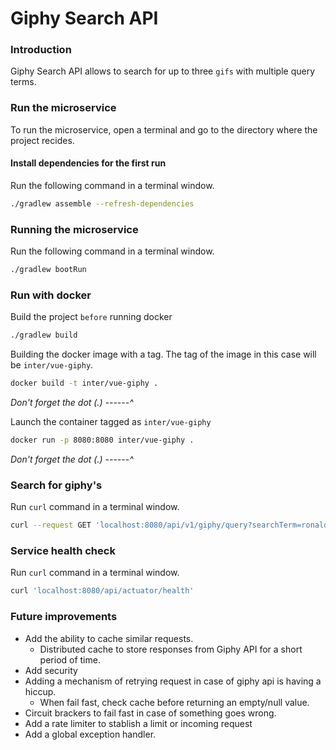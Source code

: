 # Giphy Search API

### Introduction
Giphy Search API allows to search for up to three `gifs` with multiple query terms.


### Run the microservice
To run the microservice, open a terminal and go to the directory where the project recides.

#### Install dependencies for the first run
Run the following command in a terminal window.

```bash
./gradlew assemble --refresh-dependencies
````

### Running the microservice
Run the following command in a terminal window.

```bash
./gradlew bootRun
````

### Run with docker
Build the project `before` running docker
```bash
./gradlew build
````

Building the docker image with a tag. The tag of the image in this case will be `inter/vue-giphy`.
```bash
docker build -t inter/vue-giphy . 
````
_Don't forget the dot (.) ------^_


Launch the container tagged as `inter/vue-giphy`
```bash
docker run -p 8080:8080 inter/vue-giphy . 
````
_Don't forget the dot (.) ------^_

### Search for giphy's
Run `curl` command in a terminal window.
```bash
curl --request GET 'localhost:8080/api/v1/giphy/query?searchTerm=ronaldinho&searchTerm=dinho'
````

### Service health check
Run `curl` command in a terminal window.
```bash
curl 'localhost:8080/api/actuator/health'
````

### Future improvements
- Add the ability to cache similar requests. 
	- Distributed cache to store responses from Giphy API for a short period of time.
- Add security
- Adding a mechanism of retrying request in case of giphy api is having a hiccup.
	- When fail fast, check cache before returning an empty/null value.
- Circuit brackers to fail fast in case of something goes wrong.
- Add a rate limiter to stablish a limit or incoming request
- Add a global exception handler. 
